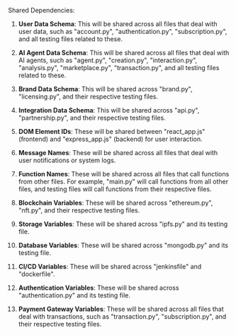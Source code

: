 Shared Dependencies:

1. **User Data Schema**: This will be shared across all files that deal with user data, such as "account.py", "authentication.py", "subscription.py", and all testing files related to these.

2. **AI Agent Data Schema**: This will be shared across all files that deal with AI agents, such as "agent.py", "creation.py", "interaction.py", "analysis.py", "marketplace.py", "transaction.py", and all testing files related to these.

3. **Brand Data Schema**: This will be shared across "brand.py", "licensing.py", and their respective testing files.

4. **Integration Data Schema**: This will be shared across "api.py", "partnership.py", and their respective testing files.

5. **DOM Element IDs**: These will be shared between "react_app.js" (frontend) and "express_app.js" (backend) for user interaction.

6. **Message Names**: These will be shared across all files that deal with user notifications or system logs.

7. **Function Names**: These will be shared across all files that call functions from other files. For example, "main.py" will call functions from all other files, and testing files will call functions from their respective files.

8. **Blockchain Variables**: These will be shared across "ethereum.py", "nft.py", and their respective testing files.

9. **Storage Variables**: These will be shared across "ipfs.py" and its testing file.

10. **Database Variables**: These will be shared across "mongodb.py" and its testing file.

11. **CI/CD Variables**: These will be shared across "jenkinsfile" and "dockerfile".

12. **Authentication Variables**: These will be shared across "authentication.py" and its testing file.

13. **Payment Gateway Variables**: These will be shared across all files that deal with transactions, such as "transaction.py", "subscription.py", and their respective testing files.